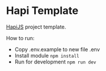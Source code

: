 # Hapi Template

[HapiJS](https://hapi.dev) project template.

How to run:

- Copy .env.example to new file .env
- Install module
  ``npm install``
- Run for development
  ``npm run dev``


